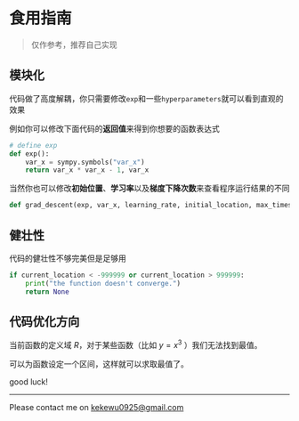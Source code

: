 # 食用指南
> 仅作参考，推荐自己实现
## 模块化
代码做了高度解耦，你只需要修改`exp`和一些`hyperparameters`就可以看到直观的效果

例如你可以修改下面代码的**返回值**来得到你想要的函数表达式
```python
# define exp
def exp():
    var_x = sympy.symbols("var_x")
    return var_x * var_x - 1, var_x
```
当然你也可以修改**初始位置**、**学习率**以及**梯度下降次数**来查看程序运行结果的不同
```python
def grad_descent(exp, var_x, learning_rate, initial_location, max_times=100):
```
## 健壮性
代码的健壮性不够完美但是足够用
```python
if current_location < -999999 or current_location > 999999:
    print("the function doesn't converge.")
    return None
```

## 代码优化方向
当前函数的定义域 $R$，对于某些函数（比如 $y=x^3$ ）我们无法找到最值。

可以为函数设定一个区间，这样就可以求取最值了。

good luck!

---
Please contact me on kekewu0925@gmail.com